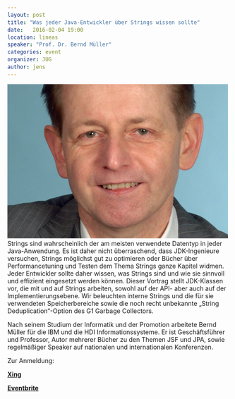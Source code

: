 ```yaml
---
layout: post
title: "Was jeder Java-Entwickler über Strings wissen sollte"
date:   2016-02-04 19:00
location: lineas
speaker: "Prof. Dr. Bernd Müller"
categories: event
organizer: JUG
author: jens
---
```


<img src="/assets/articles/2016/bernd-mueller.jpg" class="speaker" />
Strings sind wahrscheinlich der am meisten verwendete Datentyp in jeder 
Java-Anwendung. Es ist daher nicht überraschend, dass JDK-Ingenieure versuchen, 
Strings möglichst gut zu optimieren oder Bücher über Performancetuning 
und Testen dem Thema Strings ganze Kapitel widmen. Jeder Entwickler 
sollte daher wissen, was Strings sind und wie sie sinnvoll und effizient 
eingesetzt werden können. Dieser Vortrag stellt JDK-Klassen vor, die mit 
und auf Strings arbeiten, sowohl auf der API- aber auch auf der 
Implementierungsebene. Wir beleuchten interne Strings und die für sie 
verwendeten Speicherbereiche sowie die noch recht unbekannte 
„String Deduplication“-Option des G1 Garbage Collectors.

Nach seinem Studium der Informatik und der Promotion arbeitete Bernd Müller 
für die IBM und die HDI Informationssysteme. Er ist Geschäftsführer und 
Professor, Autor mehrerer Bücher zu den Themen JSF und JPA, sowie regelmäßiger 
Speaker auf nationalen und internationalen Konferenzen.

Zur Anmeldung:

**[Xing](https://www.xing.com/events/)**

**[Eventbrite](https://www.eventbrite.de/e/)**
